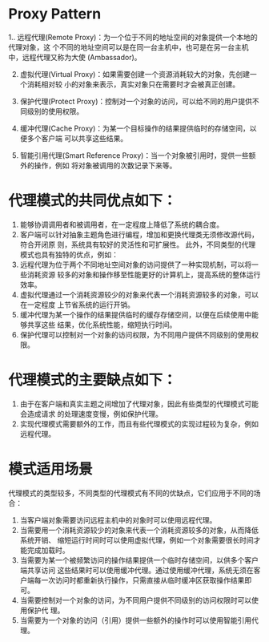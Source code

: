 # Proxy Pattern
1.. 远程代理(Remote Proxy)：为一个位于不同的地址空间的对象提供一个本地的代理对象，这
个不同的地址空间可以是在同一台主机中，也可是在另一台主机中，远程代理又称为大使
(Ambassador)。

2. 虚拟代理(Virtual Proxy)：如果需要创建一个资源消耗较大的对象，先创建一个消耗相对较
小的对象来表示，真实对象只在需要时才会被真正创建。

3. 保护代理(Protect Proxy)：控制对一个对象的访问，可以给不同的用户提供不同级别的使用权限。

4. 缓冲代理(Cache Proxy)：为某一个目标操作的结果提供临时的存储空间，以便多个客户端
可以共享这些结果。

5. 智能引用代理(Smart Reference Proxy)：当一个对象被引用时，提供一些额外的操作，例如
将对象被调用的次数记录下来等。


# 代理模式的共同优点如下：

1. 能够协调调用者和被调用者，在一定程度上降低了系统的耦合度。
2. 客户端可以针对抽象主题角色进行编程，增加和更换代理类无须修改源代码，符合开闭原
则，系统具有较好的灵活性和可扩展性。
此外，不同类型的代理模式也具有独特的优点，例如：
1. 远程代理为位于两个不同地址空间对象的访问提供了一种实现机制，可以将一些消耗资源
较多的对象和操作移至性能更好的计算机上，提高系统的整体运行效率。
2. 虚拟代理通过一个消耗资源较少的对象来代表一个消耗资源较多的对象，可以在一定程度
上节省系统的运行开销。
3. 缓冲代理为某一个操作的结果提供临时的缓存存储空间，以便在后续使用中能够共享这些
结果，优化系统性能，缩短执行时间。
4. 保护代理可以控制对一个对象的访问权限，为不同用户提供不同级别的使用权限。

# 代理模式的主要缺点如下：

1. 由于在客户端和真实主题之间增加了代理对象，因此有些类型的代理模式可能会造成请求
的处理速度变慢，例如保护代理。
2. 实现代理模式需要额外的工作，而且有些代理模式的实现过程较为复杂，例如远程代理。

# 模式适用场景

代理模式的类型较多，不同类型的代理模式有不同的优缺点，它们应用于不同的场合：
1. 当客户端对象需要访问远程主机中的对象时可以使用远程代理。
2. 当需要用一个消耗资源较少的对象来代表一个消耗资源较多的对象，从而降低系统开销、
缩短运行时间时可以使用虚拟代理，例如一个对象需要很长时间才能完成加载时。
3. 当需要为某一个被频繁访问的操作结果提供一个临时存储空间，以供多个客户端共享访问
这些结果时可以使用缓冲代理。通过使用缓冲代理，系统无须在客户端每一次访问时都重新执行操作，只需直接从临时缓冲区获取操作结果即可。
4. 当需要控制对一个对象的访问，为不同用户提供不同级别的访问权限时可以使用保护代
理。
5. 当需要为一个对象的访问（引用）提供一些额外的操作时可以使用智能引用代理。
